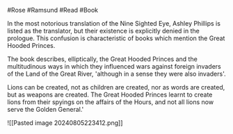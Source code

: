#Rose #Ramsund #Read #Book 

In the most notorious translation of the Nine Sighted Eye, Ashley Phillips is listed as the translator, but their existence is explicitly denied in the prologue. This confusion is characteristic of books which mention the Great Hooded Princes.

The book describes, elliptically, the Great Hooded Princes and the multitudinous ways in which they influenced wars against foreign invaders of the Land of the Great River, 'although in a sense they were also invaders'.

Lions can be created, not as children are created, nor as words are created, but as weapons are created. The Great Hooded Princes learnt to create lions from their spyings on the affairs of the Hours, and not all lions now serve the Golden General.'

![[Pasted image 20240805223412.png]]